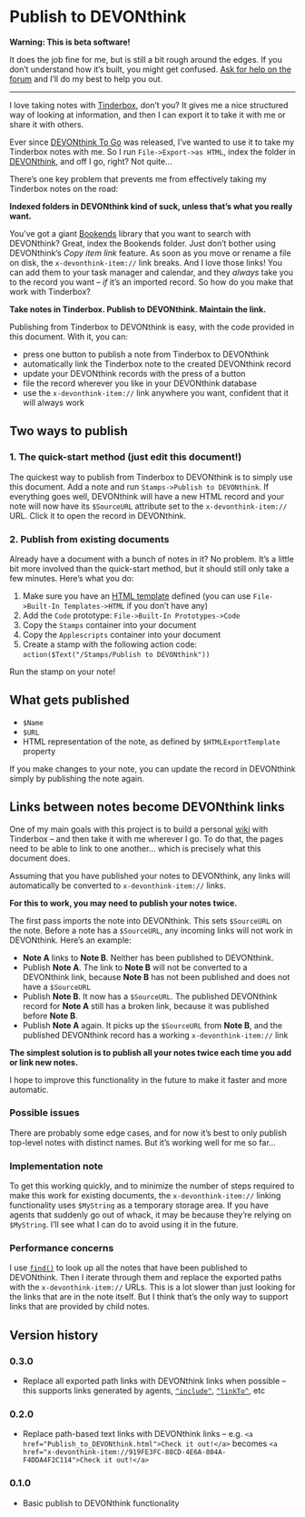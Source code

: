 <h1>Publish to DEVONthink</h1>
<p><b>Warning: This is beta software!</b></p>
<p>It does the job fine for me, but is still a bit rough around the edges. If you don’t understand how it’s built, you might get confused. <a href="http://forum.eastgate.com/t/publish-from-tinderbox-to-devonthink/1123">Ask for help on the forum</a> and I’ll do my best to help you out.</p>
<hr/>
<p>I love taking notes with <a href="http://www.eastgate.com/Tinderbox/">Tinderbox</a>, don’t you? It gives me a nice structured way of looking at information, and then I can export it to take it with me or share it with others.</p>
<p>Ever since <a href="http://www.devontechnologies.com/products/devonthink/devonthink-to-go.html">DEVONthink To Go</a> was released, I’ve wanted to use it to take my Tinderbox notes with me. So I run <code>File->Export->as HTML</code>, index the folder in <a href="http://www.devontechnologies.com/products/devonthink/overview.html">DEVONthink</a>, and off I go, right? Not quite…</p>
<p>There’s one key problem that prevents me from effectively taking my Tinderbox notes on the road:</p>
<p><b>Indexed folders in DEVONthink kind of suck, unless that’s what you really want.</b></p>
<p>You’ve got a giant <a href="http://www.sonnysoftware.com">Bookends</a> library that you want to search with DEVONthink? Great, index the Bookends folder. Just don’t bother using DEVONthink’s <i>Copy item link</i> feature. As soon as you move or rename a file on disk, the <code>x-devonthink-item://</code> link breaks. And I love those links! You can add them to your task manager and calendar, and they <i>always</i> take you to the record you want – <i>if</i> it’s an imported record. So how do you make that work with Tinderbox?</p>
<p><b>Take notes in Tinderbox. Publish to DEVONthink. Maintain the link.</b></p>
<p>Publishing from Tinderbox to DEVONthink is easy, with the code provided in this document. With it, you can:</p>
<ul><li> press one button to publish a note from Tinderbox to DEVONthink</li>
<li> automatically link the Tinderbox note to the created DEVONthink record</li>
<li> update your DEVONthink records with the press of a button</li>
<li> file the record wherever you like in your DEVONthink database</li>
<li> use the <code>x-devonthink-item://</code> link anywhere you want, confident that it will always work</li></ul>
<h2>Two ways to publish</h2>

<h3>1. The quick-start method (just edit this document!)</h3>
<p>The quickest way to publish from Tinderbox to DEVONthink is to simply use this document. Add a note and run <code>Stamps->Publish to DEVONthink</code>. If everything goes well, DEVONthink will have a new HTML record and your note will now have its <code>$SourceURL</code> attribute set to the <code>x-devonthink-item://</code> URL. Click it to open the record in DEVONthink.</p>

<h3>2. Publish from existing documents</h3>
<p>Already have a document with a bunch of notes in it? No problem. It’s a little bit more involved than the quick-start method, but it should still only take a few minutes. Here’s what you do:</p>

<ol><li> Make sure you have an <a href="http://acrobatfaq.com/atbref7/index/MiscUserInterfaceAspects/Built-inexportTemplates.html">HTML template</a> defined (you can use <code>File->Built-In Templates->HTML</code> if you don’t have any)</li>
<li> Add the <code>Code</code> prototype: <code>File->Built-In Prototypes->Code</code></li>
<li> Copy the <code>Stamps</code> container into your document</li>
<li> Copy the <code>Applescripts</code> container into your document</li>
<li> Create a stamp with the following action code: <code>action($Text("/Stamps/Publish to DEVONthink"))</code></li></ol>

<p>Run the stamp on your note!</p>


<h2>What gets published</h2>
<ul><li> <code>$Name</code></li>
<li> <code>$URL</code></li>
<li> HTML representation of the note, as defined by <code>$HTMLExportTemplate</code> property</li></ul>
<p>If you make changes to your note, you can update the record in DEVONthink simply by publishing the note again.</p>

<h2>Links between notes become DEVONthink links</h2>
<p>One of my main goals with this project is to build a personal <a href="http://wiki.c2.com/?WelcomeVisitors">wiki</a> with Tinderbox – and then take it with me wherever I go. To do that, the pages need to be able to link to one another… which is precisely what this document does.</p>
<p>Assuming that you have published your notes to DEVONthink, any links will automatically be converted to <code>x-devonthink-item://</code> links.</p>
<p><b>For this to work, you may need to publish your notes twice.</b></p>
<p>The first pass imports the note into DEVONthink. This sets <code>$SourceURL</code> on the note. Before a note has a <code>$SourceURL</code>, any incoming links will not work in DEVONthink. Here’s an example:</p>
<ul><li> <b>Note A</b> links to <b>Note B</b>. Neither has been published to DEVONthink.</li>
<li> Publish <b>Note A</b>. The link to <b>Note B</b> will not be converted to a DEVONthink link, because <b>Note B</b> has not been published and does not have a <code>$SourceURL</code></li>
<li> Publish <b>Note B</b>. It now has a <code>$SourceURL</code>. The published DEVONthink record for <b>Note A</b> still has a broken link, because it was published before <b>Note B</b>.</li>
<li> Publish <b>Note A</b> again. It picks up the <code>$SourceURL</code> from <b>Note B</b>, and the published DEVONthink record has a working <code>x-devonthink-item://</code> link</li></ul>
<p><b>The simplest solution is to publish all your notes twice each time you add or link new notes.</b></p>
<p>I hope to improve this functionality in the future to make it faster and more automatic.</p>
<h3>Possible issues</h3>
<p>There are probably some edge cases, and for now it’s best to only publish top-level notes with distinct names. But it’s working well for me so far…</p>

<h3>Implementation note</h3>
<p>To get this working quickly, and to minimize the number of steps required to make this work for existing documents, the <code>x-devonthink-item://</code> linking functionality uses <code>$MyString</code> as a temporary storage area. If you have agents that suddenly go out of whack, it may be because they’re relying on <code>$MyString</code>. I’ll see what I can do to avoid using it in the future.</p>

<h3>Performance concerns</h3>
<p>I use <code><a href="http://acrobatfaq.com/atbref7/index/ActionsRules/Operators/FullOperatorList/findquery.html">find()</a></code> to look up all the notes that have been published to DEVONthink. Then I iterate through them and replace the exported paths with the <code>x-devonthink-item://</code> URLs. This is a lot slower than just looking for the links that are in the note itself. But I think that’s the only way to support links that are provided by child notes.</p>


<h2>Version history</h2>

<h3>0.3.0</h3>
<ul><li> Replace all exported path links with DEVONthink links when possible – this supports links generated by agents, <code><a href="http://acrobatfaq.com/atbref7/index/ExportCodes/ExportCodes-FullListing/includeitemgrouptemplate.html">&Hat;include&Hat;</a></code>, <code><a href="http://acrobatfaq.com/atbref7/index/ExportCodes/ExportCodes-FullListing/linkToitemdatacssclass.html">&Hat;linkTo&Hat;</a></code>, etc</li></ul>

<h3>0.2.0</h3>
<ul><li> Replace path-based text links with DEVONthink links – e.g. <code>&lt;a href="Publish_to_DEVONthink.html"&gt;Check it out!&lt;/a&gt;</code> becomes <code>&lt;a href="x-devonthink-item://919FE3FC-88CD-4E6A-804A-F4DDA4F2C114"&gt;Check it out!&lt;/a&gt;</code></li></ul>

<h3>0.1.0</h3>
<ul><li> Basic publish to DEVONthink functionality</li></ul>
